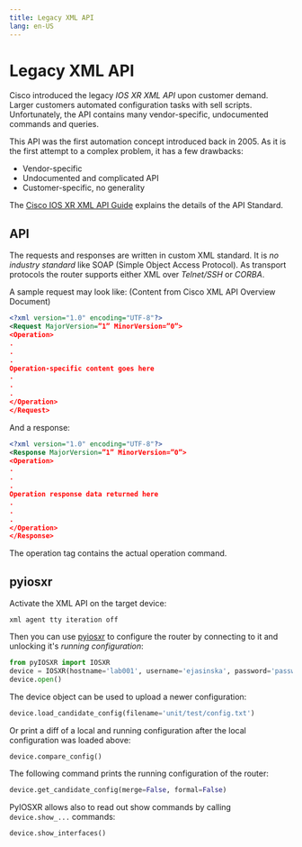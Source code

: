 ```yaml
---
title: Legacy XML API
lang: en-US
---
```


# Legacy XML API

Cisco introduced the legacy  *IOS XR XML API* upon customer demand. Larger customers automated configuration tasks with sell scripts. Unfortunately, the API contains many vendor-specific, undocumented commands and queries.

This API was the first automation concept introduced back in 2005. As it is the first attempt to a complex problem, it has a few drawbacks:

* Vendor-specific
* Undocumented and complicated API
* Customer-specific, no generality

The [Cisco IOS XR XML API Guide](/guides/XRXMLAPIGuide.pdf) explains the details of the API Standard.

## API

The requests and responses are written in custom XML standard. It is *no industry standard* like SOAP (Simple Object Access Protocol). As transport protocols the router supports either XML over *Telnet/SSH* or *CORBA*. 

A sample request may look like: (Content from Cisco XML API Overview Document)

```xml
<?xml version="1.0" encoding="UTF-8"?>
<Request MajorVersion=”1” MinorVersion=”0”>
<Operation>
.
.
.
Operation-specific content goes here
.
.
.
</Operation>
</Request>
```

And a response:

```xml
<?xml version="1.0" encoding="UTF-8"?>
<Response MajorVersion=”1” MinorVersion=”0”>
<Operation>
.
.
.
Operation response data returned here
.
.
.
</Operation>
</Response>
```

The operation tag contains the actual operation command.

## pyiosxr

Activate the XML API on the target device:

```shell
xml agent tty iteration off
```

Then you can use [pyiosxr](https://github.com/fooelisa/pyiosxr) to configure the router by connecting to it and unlocking it's *running configuration*:

```python
from pyIOSXR import IOSXR
device = IOSXR(hostname='lab001', username='ejasinska', password='passwd', port=22, timeout=120)
device.open()
```

 The device object can be used to upload a newer configuration:

```python
device.load_candidate_config(filename='unit/test/config.txt')
```

Or print a diff of a local and running configuration after the local configuration was loaded above:

```python
device.compare_config()
```

The following command prints the running configuration of the router:

```python
device.get_candidate_config(merge=False, formal=False)
```

PyIOSXR allows also to read out show commands by calling `device.show_...` commands:

```python
device.show_interfaces()
```

